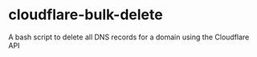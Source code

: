 # cloudflare-bulk-delete
A bash script to delete all DNS records for a domain using the Cloudflare API
